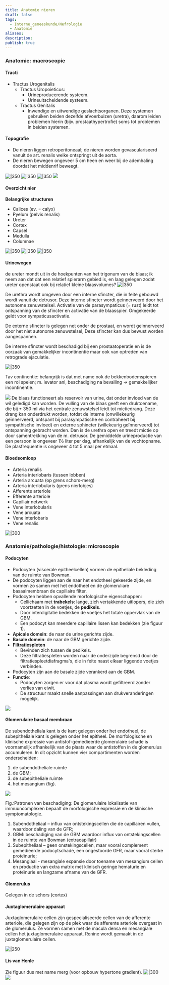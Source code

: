 ```yaml
---
title: Anatomie nieren
draft: false
tags:
  - Interne_geneeskunde/Nefrologie
  - Anatomie
aliases: 
description: 
publish: true
---
```



### Anatomie: macroscopie

#### Tracti
- Tractus Urogenitalis
	- Tractus Uropoieticus:
		- Urineproducerende systeem.
		- Urineuitscheidende systeem.
	- Tractus Genitalis
		- Inwendige en uitwendige geslachtsorganen. 
Deze systemen gebruiken beiden dezelfde afvoerbuizen (uretra), daarom leiden problemen hierin (bijv. prostaathypertrofie) soms tot problemen in beiden systemen. 

#### Topografie
- De nieren liggen retroperitoneaal; de nieren worden gevasculariseerd vanuit de art. renalis welke ontspringt uit de aorta.
- De nieren bewegen ongeveer 5 cm heen en weer bij de ademhaling doordat het middenrif beweegt. 

![|350](https://i.imgur.com/DoaryZn.png)
![|350](https://i.imgur.com/GHwr7ek.png)
![|350](https://i.imgur.com/h7GgV0n.png)
![](https://i.imgur.com/zwjelBT.png)


#### Overzicht nier
**Belangrijke structuren**
- Calices (ev. = calyx)
- Pyelum (pelvis renalis)
- Ureter
- Cortex
- Capsel
- Medulla
- Columnae

![|350](https://i.imgur.com/VtRvh67.png)
![|350](https://i.imgur.com/HibWAoO.png)
![|350](https://i.imgur.com/Cn38jTZ.png)
#### Urinewegen
de ureter mondt uit in de hoekpunten van het trigonum van de blaas; ik neem aan dat dat een relatief spierarm gebied is, en laag gelegen zodat ureter openstaat ook bij relatief kleine blaasvolumes?
![|350](https://i.imgur.com/qjBXLSs.png)

De urethra wordt omgeven door een interne sfincter, die in feite gebouwd wordt vanuit de detrusor. Deze interne sfincter wordt geinnerveerd door het autonome zenuwstelsel. Activatie van de parasympaticus (= rust) leidt tot ontspanning van de sfincter en activatie van de blaasspier. Omgekeerde geldt voor sympaticusactivatie.

De externe sfincter is gelegen net onder de prostaat, en wordt geinnerveerd door het  niet autonome zenuwstelsel, Deze sfincter kan dus bewust worden aangespannen.

De interne sfincter wordt beschadigd bij een prostaatoperatie en is de oorzaak van gemakkelijker incontinentie maar ook van optreden van retrograde ejaculatie.

![|350](https://i.imgur.com/pc7Ywiq.png)

Tav continentie: belangrijk is dat met name ook de bekkenbodemspieren een rol spelen; m. levator ani, beschadiging na bevalling -> gemakkelijker incontinentie.

![](https://i.imgur.com/5ctlMqh.png)
De blaas functioneert als reservoir van urine, dat onder invloed van de wil geledigd kan worden. De vulling van de blaas geeft een druktoename, die bij ± 350 ml via het centrale zenuwstelsel leidt tot mictiedrang. Deze drang kan onderdrukt worden, totdat de interne (onwillekeurig geïnnerveerd, ontspant bij parasympatische en contraheert bij sympathische invloed) en externe sphincter (willekeurig geïnnerveerd) tot ontspanning gebracht worden. Dan is de urethra open en treedt mictie op door samentrekking van de m. detrusor. De gemiddelde urineproductie van een persoon is ongeveer 1½ liter per dag, afhankelijk van de vochtopname. De plasfrequentie is ongeveer 4 tot 5 maal per etmaal.
#### Bloedsomloop

- Arteria renalis
- Arteria interlobaris (tussen lobben)
- Arteria arcuata (op grens schors-merg)
- Arteria interlobularis (grens nierlobjes)
- Afferente arteriole
- Efferente arteriole
- Capillair netwerk
- Vene interlobularis
- Vene arcuata 
- Vene interlobaris
- Vene renalis

![|300](https://i.imgur.com/cBiNtoo.png)

### Anatomie/pathologie/histologie: microscopie

#### Podocyten

- Podocyten (viscerale epitheelcellen) vormen de epitheliale bekleding van de ruimte van Bowman. 
- De podocyten liggen aan de naar het endotheel gekeerde zijde, en vormen zo samen met het endotheel en de glomeruliare basaalmembraan de capillaire filter. 
- Podocyten hebben opvallende morfologische eigenschappen:
	- Cellichaam met **trabekels**: lange, zich vertakkende uitlopers, die zich voortzetten in de voetjes, de **pedikels**. 
	- Door interdigitatie bedekken de voetjes het totale oppervlak van de GBM. 
	- Een podocyt kan meerdere capillaire lissen kan bedekken (zie figuur 1). 
- **Apicale domein**: de naar de urine gerichte zijde. 
- **Basale domein**: de naar de GBM gerichte zijde.
- **Filtratiespleten**
	- Bevinden zich tussen de pedikels.
	- Deze filtratiespleten worden naar de onderzijde begrensd door de filtratiespleetdiafragma's, die in feite naast elkaar liggende voetjes verbinden. 
- Podocyten zijn aan de basale zijde verankerd aan de GBM. 
- **Functie**: 
	- Podocyten zorgen er voor dat plasma wordt gefiltreerd zonder verlies van eiwit.
	- De structuur maakt snelle aanpassingen aan drukveranderingen mogelijk.

![](https://i.imgur.com/bgLVPHI.png)

#### Glomerulaire basaal membraan

De subendotheliala kant is de kant gelegen onder het endotheel, de subepitheliale kant is gelegen onder het epitheel. De morfologische en klinische expressie van antistof-gemedieerde glomerulaire schade is voornamelijk afhankelijk van de plaats waar de antistoffen in de glomerulus accumuleren. 
In dit opzicht kunnen vier compartimenten worden onderscheiden:
1.	de subendotheliale ruimte
2.	de GBM;
3. de subepitheliale ruimte
4. het mesangium (fig).

![](https://i.imgur.com/JLVJ0qN.png)

Fig.:Patronen van beschadiging: De glomerulaire lokalisatie van immuuncomplexen
bepaalt de morfologische expressie en de klinische symptomatologie. 
1. Subendotheliaal – influx van ontstekingscellen die de capillairen vullen, waardoor daling van de GFR;
2. GBM: beschadiging van de GBM waardoor influx van ontstekingscellen in de ruimte van Bowman (extracapillair)
3. Subepitheliaal – geen onstekingscellen, maar vooral complement gemedieerde podocytschade,  een ongestoorde GFR, maar vooral sterke proteïnurie; 
4. Mesangiaal - mesangiale expansie door toename van mesangium cellen en productie van extra matrix met klinisch geringe hematurie en proteïnurie en langzame afname van de GFR.

#### Glomerulus

Gelegen in de schors (cortex)

#### Juxtaglomerulaire apparaat

Juxtaglomerulaire cellen zijn gespecialiseerde cellen van de afferente arteriole, die gelegen zijn op de plek waar de afferente arteriole  overgaat in de glomerulus. Ze vormen samen met de macula densa en mesangiale cellen het juxtaglomerulaire apparaat. Renine wordt gemaakt in de juxtaglomerulaire cellen.

![|250](https://i.imgur.com/IewFjHj.png)

#### Lis van Henle

Zie figuur dus met name merg (voor opbouw hypertone gradient).
![|300](https://i.imgur.com/h5inc3y.png)
![](https://i.imgur.com/BhvJWbS.png)
